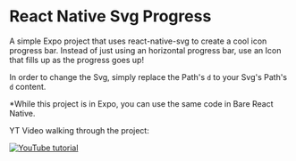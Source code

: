 # React Native Svg Progress 

A simple Expo project that uses react-native-svg to create a cool icon progress bar.
Instead of just using an horizontal progress bar, use an Icon that fills up as the progress goes up!

In order to change the Svg, simply replace the Path's `d` to your Svg's Path's `d` content.

*While this project is in Expo, you can use the same code in Bare React Native.

YT Video walking through the project:

[![YouTube tutorial](https://img.youtube.com/vi/Wnd9CiUvKA4/0.jpg)](https://www.youtube.com/watch?v=Wnd9CiUvKA4)
